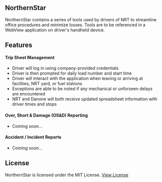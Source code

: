 NorthernStar
------------
NorthernStar contains a series of tools used by drivers of NRT to streamline office procedures and minimize losses. Tools are to be referenced in a WebView application on driver's handheld device.

Features
--------
#### **Trip Sheet Management**
 - Driver will log in using company-provided credentials
 - Driver is then prompted for daily load number and start time
 - Driver will interact with the application when leaving or arriving at facilities, NRT yard, or fuel stations
 - Exceptions are able to be noted if any mechanical or unforseen delays are encountered
 - NRT and Danone will both receive updated spreadsheet information with driver times and stops

#### **Over, Short & Damage (OS&D) Reporting**
 - Coming soon...

#### **Accident / Incident Reports**
 - Coming soon...

 License
 -------
 NorthernStar is licensed under the MIT License. [View License](LICENSE.md)